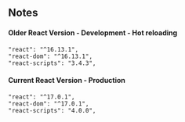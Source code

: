 ## Notes

#### Older React Version - Development - Hot reloading

```
"react": "^16.13.1",
"react-dom": "^16.13.1",
"react-scripts": "3.4.3",
```

#### Current React Version - Production

```
"react": "^17.0.1",
"react-dom": "^17.0.1",
"react-scripts": "4.0.0",
```
